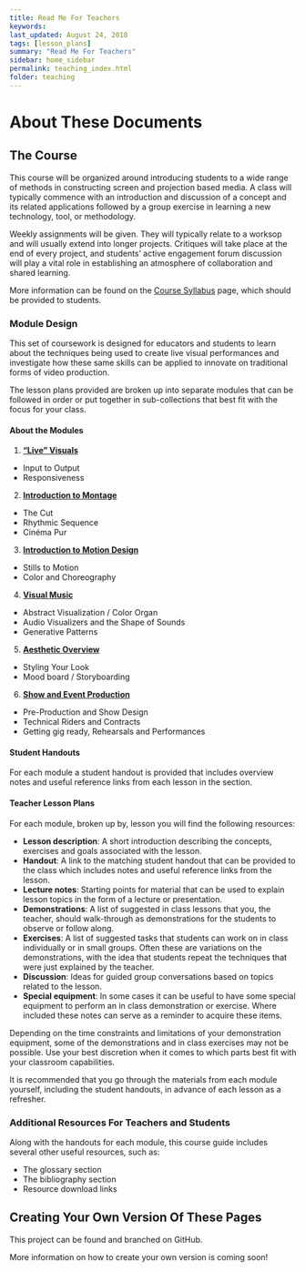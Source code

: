 ```yaml
---
title: Read Me For Teachers
keywords: 
last_updated: August 24, 2018
tags: [lesson_plans]
summary: "Read Me For Teachers"
sidebar: home_sidebar
permalink: teaching_index.html
folder: teaching
---
```


# About These Documents

## The Course

This course will be organized around introducing students to a wide range of methods in constructing screen and projection based media. A class will typically commence with an introduction and discussion of a concept and its related applications followed by a group exercise in learning a new technology, tool, or methodology.

Weekly assignments will be given. They will typically relate to a worksop and will usually extend into longer projects. Critiques will take place at the end of every project, and students’ active engagement forum discussion will play a vital role in establishing an atmosphere of collaboration and shared learning.

More information can be found on the [Course Syllabus](/course_syllabus.html) page, which should be provided to students.

### Module Design

This set of coursework is designed for educators and students to learn about the techniques being used to create live visual performances and investigate how these same skills can be applied to innovate on traditional forms of video production.

The lesson plans provided are broken up into separate modules that can be followed in order or put together in sub-collections that best fit with the focus for your class.

#### About the Modules

1. [**“Live” Visuals**](/teaching_module_1.html)
- Input to Output
- Responsiveness
2. [**Introduction to Montage**](/teaching_module_2.html)
- The Cut
- Rhythmic Sequence
- Cinéma Pur
3. [**Introduction to Motion Design**](/teaching_module_3.html)
- Stills to Motion
- Color and Choreography
4. [**Visual Music**](/teaching_module_4.html)
- Abstract Visualization / Color Organ
- Audio Visualizers and the Shape of Sounds
- Generative Patterns
5. [**Aesthetic Overview**](/teaching_module_5.html)
- Styling Your Look
- Mood board / Storyboarding
6. [**Show and Event Production**](/teaching_module_6.html)
- Pre-Production and Show Design
- Technical Riders and Contracts
- Getting gig ready, Rehearsals and Performances

#### Student Handouts

For each module a student handout is provided that includes overview notes and useful reference links from each lesson in the section.

#### Teacher Lesson Plans

For each module, broken up by, lesson you will find the following resources:
* **Lesson description**: A short introduction describing the concepts, exercises and goals associated with the lesson.
* **Handout**: A link to the matching student handout that can be provided to the class which includes notes and useful reference links from the lesson.
* **Lecture notes**: Starting points for material that can be used to explain lesson topics in the form of a lecture or presentation.
* **Demonstrations**: A list of suggested in class lessons that you, the teacher, should walk-through as demonstrations for the students to observe or follow along.
* **Exercises**: A list of suggested tasks that students can work on in class individually or in small groups. Often these are variations on the demonstrations, with the idea that students repeat the techniques that were just explained by the teacher.
* **Discussion**: Ideas for guided group conversations based on topics related to the lesson.
* **Special equipment**: In some cases it can be useful to have some special equipment to perform an in class demonstration or exercise. Where included these notes can serve as a reminder to acquire these items.

Depending on the time constraints and limitations of your demonstration equipment, some of the demonstrations and in class exercises may not be possible. Use your best discretion when it comes to  which parts best fit with your classroom capabilities.

It is recommended that you go through the materials from each module yourself, including the student handouts, in advance of each lesson as a refresher.

### Additional Resources For Teachers and Students

Along with the handouts for each module, this course guide includes several other useful resources, such as:
* The glossary section
* The bibliography section
* Resource download links

## Creating Your Own Version Of These Pages

This project can be found and branched on GitHub.

More information on how to create your own version is coming soon!